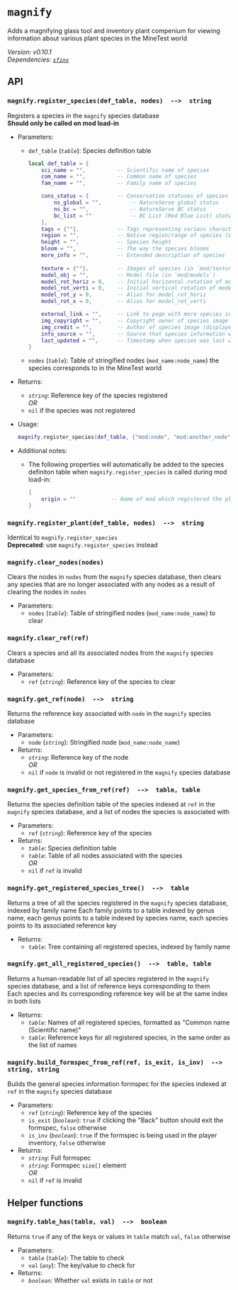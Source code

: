 # `magnify`

Adds a magnifying glass tool and inventory plant compenium for viewing information about various plant species in the MineTest world

*Version: v0.10.1*  
*Dependencies: [`sfinv`](https://github.com/rubenwardy/sfinv)*

## API

### `magnify.register_species(def_table, nodes)  -->  string`

Registers a species in the `magnify` species database  
**Should only be called on mod load-in**

- Parameters:
  - `def_table` (*`table`*): Species definition table

    ```lua
    local def_table = {
        sci_name = "",          -- Scientific name of species
        com_name = "",          -- Common name of species
        fam_name = "",          -- Family name of species

        cons_status = {         -- Conservation statuses of species
            ns_global = "",         -- NatureServe global status
            ns_bc = "",             -- NatureServe BC status
            bc_list = ""            -- BC List (Red Blue List) status
        },
        tags = {""},            -- Tags representing various charactertistics of a species
        region = "",            -- Native region/range of species (displayed as "Found in [region]")
        height = "",            -- Species height
        bloom = "",             -- The way the species blooms
        more_info = "",         -- Extended description of species
        
        texture = {""},         -- Images of species (in `mod/textures`)
        model_obj = "",         -- Model file (in `mod/models`)
        model_rot_horiz = 0,    -- Initial horizontal rotation of model, about y-axis (in degrees; defaults to 180)
        model_rot_verti = 0,    -- Initial vertical rotation of model, about x-axis (in degrees; defaults to 0)
        model_rot_y = 0,        -- Alias for model_rot_horiz
        model_rot_x = 0,        -- Alias for model_rot_verti

        external_link = "",     -- Link to page with more species information
        img_copyright = "",     -- Copyright owner of species image (displayed as "Image (c) [img_copyright]")
        img_credit = "",        -- Author of species image (displayed as "Image courtesy of [img_credit]")
        info_source = "",       -- Source that species information was taken from
        last_updated = "",      -- Timestamp when species was last updated
    }
    ```

  - `nodes` (*`table`*): Table of stringified nodes (`mod_name:node_name`) the species corresponds to in the MineTest world
- Returns:
  - *`string`*: Reference key of the species registered  
  *OR*
  - `nil` if the species was not registered
- Usage:

  ```lua
  magnify.register_species(def_table, {"mod:node", "mod:another_node", "other_mod:other_node"})
  ```

- Additional notes:
  - The following properties will automatically be added to the species definiton table when `magnify.register_species` is called during mod load-in:

    ```lua
    {
        origin = ""           -- Name of mod which registered the plant species
    }
    ```

### `magnify.register_plant(def_table, nodes)  -->  string`

Identical to `magnify.register_species`  
**Deprecated**: use `magnify.register_species` instead

### `magnify.clear_nodes(nodes)`

Clears the nodes in `nodes` from the `magnify` species database, then clears any species that are no longer associated with any nodes as a result of clearing the nodes in `nodes`

- Parameters:
  - `nodes` (*`table`*): Table of stringified nodes (`mod_name:node_name`) to clear

### `magnify.clear_ref(ref)`

Clears a species and all its associated nodes from the `magnify` species database

- Parameters:
  - `ref` (*`string`*): Reference key of the species to clear

### `magnify.get_ref(node)  -->  string`

Returns the reference key associated with `node` in the `magnify` species database

- Parameters:
  - `node` (*`string`*): Stringified node (`mod_name:node_name`)
- Returns:
  - *`string`*: Reference key of the node  
  *OR*
  - `nil` if `node` is invalid or not registered in the `magnify` species database

### `magnify.get_species_from_ref(ref)  -->  table, table`

Returns the species definition table of the species indexed at `ref` in the `magnify` species database, and a list of nodes the species is associated with

- Parameters:
  - `ref` (*`string`*): Reference key of the species
- Returns:
  - *`table`*: Species definition table
  - *`table`*: Table of all nodes associated with the species  
  *OR*
  - `nil` if `ref` is invalid

### `magnify.get_registered_species_tree()  -->  table`

Returns a tree of all the species registered in the `magnify` species database, indexed by family name
Each family points to a table indexed by genus name, each genus points to a table indexed by species name, each species points to its associated reference key

- Returns:
  - *`table`*: Tree containing all registered species, indexed by family name

### `magnify.get_all_registered_species()  -->  table, table`

Returns a human-readable list of all species registered in the `magnify` species database, and a list of reference keys corresponding to them  
Each species and its corresponding reference key will be at the same index in both lists

- Returns:
  - *`table`*: Names of all registered species, formatted as "Common name (Scientific name)"
  - *`table`*: Reference keys for all registered species, in the same order as the list of names

### `magnify.build_formspec_from_ref(ref, is_exit, is_inv)  -->  string, string`

Builds the general species information formspec for the species indexed at `ref` in the `magnify` species database  

- Parameters:
  - `ref` (*`string`*): Reference key of the species
  - `is_exit` (*`boolean`*): `true` if clicking the "Back" button should exit the formspec, `false` otherwise
  - `is_inv` (*`boolean`*): `true` if the formspec is being used in the player inventory, `false` otherwise
- Returns:
  - *`string`*: Full formspec
  - *`string`*: Formspec `size[]` element  
  *OR*
  - `nil` if `ref` is invalid

## Helper functions

### `magnify.table_has(table, val)  -->  boolean`

Returns `true` if any of the keys or values in `table` match `val`, `false` otherwise

- Parameters:
  - `table` (*`table`*): The table to check
  - `val` (*`any`*): The key/value to check for
- Returns:
  - *`boolean`*: Whether `val` exists in `table` or not
